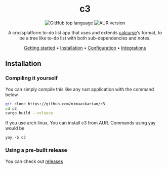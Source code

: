 <div align="center">

# c3
![GitHub top language](https://img.shields.io/github/languages/top/nimaaskarian/c3?color=orange)
![AUR version](https://img.shields.io/aur/version/c3?logo=archlinux)

A crossplatform to-do list app that uses and extends [calcurse](https://www.calcurse.org/)'s format, to be a tree like to-do list with both sub-dependencies and notes.

[Getting started](#getting-started) •
[Installation](#installation) •
[Configuration](#configuration) •
[Integrations](#third-party-integrations)
</div>


## Installation
### Compiling it yourself
You can simply compile this like any rust application with the command below
```bash
git clone https://github.com/nimaaskarian/c3
cd c3
cargo build --release
```

If you use arch linux, You can install c3 from AUR. Commands using yay would be
```
yay -S c3
```
### Using a pre-built release
You can check out [releases](https://github.com/nimaaskarian/c3/releases)
